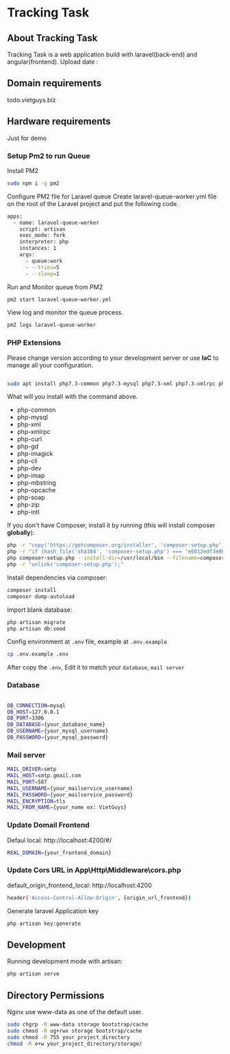 # Tracking Task

## About Tracking Task

Tracking Task is a web application build with laravel(back-end) and angular(frontend).
Upload date : 

## Domain requirements

todo.vietguys.biz

## Hardware requirements

Just for demo

### Setup Pm2 to run Queue

Install PM2

```bash
sudo npm i -g pm2
```
Configure PM2 file for Laravel queue
Create laravel-queue-worker.yml file on the root of the Laravel project and put the following code.

```bash
apps:
  - name: laravel-queue-worker
    script: artisan
    exec_mode: fork
    interpreter: php
    instances: 1
    args:
      - queue:work
      - --tries=5
      - --sleep=1
```

Run and Monitor queue from PM2

```bash
pm2 start laravel-queue-worker.yml
```
View log and monitor the queue process.

```bash
pm2 logs laravel-queue-worker
```

### PHP Extensions

Please change version according to your development server or use __IaC__ to manage all your configuration.

```bash

sudo apt install php7.3-common php7.3-mysql php7.3-xml php7.3-xmlrpc php7.3-curl php7.3-gd php7.3-imagick php7.3-cli php7.3-dev php7.3-imap php7.3-mbstring php7.3-opcache php7.3-soap php7.3-zip php7.3-intl -y

```

What will you install with the command above.

* php-common
* php-mysql
* php-xml
* php-xmlrpc
* php-curl
* php-gd
* php-imagick
* php-cli
* php-dev
* php-imap
* php-mbstring
* php-opcache
* php-soap
* php-zip
* php-intl

If you don't have Composer, install it by running (this will install composer __globally__):

```bash
php -r "copy('https://getcomposer.org/installer', 'composer-setup.php');"
php -r "if (hash_file('sha384', 'composer-setup.php') === 'e0012edf3e80b6978849f5eff0d4b4e4c79ff1609dd1e613307e16318854d24ae64f26d17af3ef0bf7cfb710ca74755a') { echo 'Installer verified'; } else { echo 'Installer corrupt'; unlink('composer-setup.php'); } echo PHP_EOL;"
php composer-setup.php --install-dir=/usr/local/bin --filename=composer
php -r "unlink('composer-setup.php');"
```

Install dependencies via composer:

```bash
composer install
composer dump-autoload
```

Import blank database:

```bash
php artisan migrate
php artisan db:seed
```

Config environment at `.env` file, example at `.env.example`

```bash
cp .env.example .env
```

After copy the `.env`, Edit it to match your `database`, `mail server` 

### Database

```bash

DB_CONNECTION=mysql
DB_HOST=127.0.0.1
DB_PORT=3306
DB_DATABASE={your_database_name}
DB_USERNAME={your_mysql_username}
DB_PASSWORD={your_mysql_password}
```

### Mail server

```bash
MAIL_DRIVER=smtp
MAIL_HOST=smtp.gmail.com
MAIL_PORT=587
MAIL_USERNAME={your_mailservice_username}
MAIL_PASSWORD={your_mailservice_password}
MAIL_ENCRYPTION=tls
MAIL_FROM_NAME={your_name ex: VietGuys}

```

### Update Domail Frontend
Defaul local: http://localhost:4200/#/

```bash
REAL_DOMAIN={your_frontend_domain}
```
### Update Cors URL in App\Http\Middleware\cors.php
default_origin_frontend_local: http://localhost:4200

```bash
header('Access-Control-Allow-Origin', {origin_url_frontend})
```

Generate laravel Application key

```bash
php artisan key:generate
```

## Development

Running development mode with artisan:

```bash
php artisan serve
```

## Directory Permissions

Nginx use www-data as one of the default user.

```bash
sudo chgrp -R www-data storage bootstrap/cache
sudo chmod -R ug+rwx storage bootstrap/cache
sudo chmod -R 755 your_project_directory
chmod -R o+w your_project_directory/storage/
```
